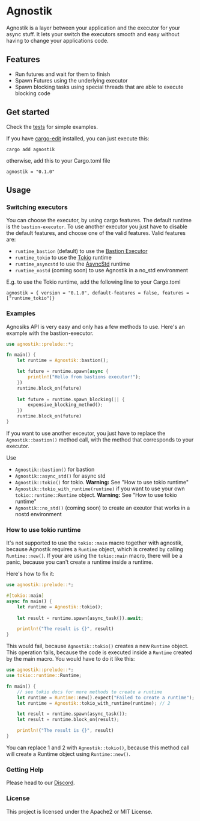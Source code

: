 # Agnostik

Agnostik is a layer between your application and the executor for your async stuff.
It lets your switch the executors smooth and easy without having to change your applications code.

## Features

- Run futures and wait for them to finish
- Spawn Futures using the underlying executor
- Spawn blocking tasks using special threads that are able to execute blocking code

## Get started

Check the [tests](https://github.com/bastion-rs/agnostik/tree/master/tests) for simple examples.

If you have [cargo-edit](https://github.com/killercup/cargo-edit) installed, you can just execute 
this:
```
cargo add agnostik
```

otherwise, add this to your Cargo.toml file
```
agnostik = "0.1.0"
```

## Usage

### Switching executors

You can choose the executor, by using cargo features.
The default runtime is the `bastion-executor`.
To use another executor you just have to disable the default features, and choose one of the valid features.
Valid features are: 
- `runtime_bastion` (default) to use the [Bastion Executor](https://crates.io/crates/bastion-executor)
- `runtime_tokio` to use the [Tokio](https://tokio.rs) runtime
- `runtime_asyncstd` to use the [AsyncStd](https://async.rs) runtime
- `runtime_nostd` (coming soon) to use Agnostik in a no_std environment

E.g. to use the Tokio runtime, add the following line to your Cargo.toml
```
agnostik = { version = "0.1.0", default-features = false, features = ["runtime_tokio"]}
```

### Examples

Agnosiks API is very easy and only has a few methods to use.
Here's an example with the bastion-executor.

```rust
use agnostik::prelude::*;

fn main() {
    let runtime = Agnostik::bastion();

    let future = runtime.spawn(async {
        println!("Hello from bastions executor!");
    })
    runtime.block_on(future)
    
    let future = runtime.spawn_blocking(|| {
        expensive_blocking_method();
    })
    runtime.block_on(future)
}
```

If you want to use another exceutor, you just have to replace the `Agnostik::bastion()`
method call, with the method that corresponds to your executor.

Use
- `Agnostik::bastion()` for bastion
- `Agnostik::async_std()` for async std
- `Agnostik::tokio()` for tokio. **Warning:** See "How to use tokio runtime"
- `Agnostik::tokio_with_runtime(runtime)` if you want to use your own `tokio::runtime::Runtime` object. **Warning:** See "How to use tokio runtime"
- `Agnostik::no_std()` (coming soon) to create an exeutor that works in a nostd environment

### How to use tokio runtime

It's not supported to use the `tokio::main` macro together with agnostik,
because Agnostik requires a `Runtime` object, which is created by calling `Runtime::new()`.
If your are using the `tokio::main` macro, there will be a panic, because you can't create a runtime
inside a runtime.

Here's how to fix it:

```rust
use agnostik::prelude::*;

#[tokio::main]
async fn main() {
    let runtime = Agnostik::tokio();
    
    let result = runtime.spawn(async_task()).await;

    println!("The result is {}", result)
}
```

This would fail, because `Agnostik::tokio()` creates a new `Runtime` object.
This operation fails, because the code is executed inside a `Runtime` created by the main macro.
You would have to do it like this:

```rust
use agnostik::prelude::*;
use tokio::runtime::Runtime;

fn main() {
    // see tokio docs for more methods to create a runtime
    let runtime = Runtime::new().expect("Failed to create a runtime"); // 1
    let runtime = Agnostik::tokio_with_runtime(runtime); // 2

    let result = runtime.spawn(async_task());
    let result = runtime.block_on(result);

    println!("The result is {}", result)
}
```

You can replace 1 and 2 with `Agnostik::tokio()`, because this method call will
create a Runtime object using `Runtime::new()`.

### Getting Help

Please head to our [Discord](https://discord.gg/DqRqtRT).

### License

This project is licensed under the Apache2 or MIT License.
